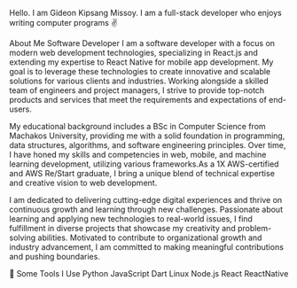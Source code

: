 Hello. I am Gideon Kipsang Missoy.
I am a full-stack developer who enjoys writing computer programs ✌

About Me
Software Developer
I am a software developer with a focus on modern web development technologies, specializing in React.js and extending my expertise to React Native for mobile app development. My goal is to leverage these technologies to create innovative and scalable solutions for various clients and industries. Working alongside a skilled team of engineers and project managers, I strive to provide top-notch products and services that meet the requirements and expectations of end-users.

My educational background includes a BSc in Computer Science from Machakos University, providing me with a solid foundation in programming, data structures, algorithms, and software engineering principles. Over time, I have honed my skills and competencies in web, mobile, and machine learning development, utilizing various frameworks.As a 1X AWS-certified and AWS Re/Start graduate, I bring a unique blend of technical expertise and creative vision to web development.

I am dedicated to delivering cutting-edge digital experiences and thrive on continuous growth and learning through new challenges. Passionate about learning and applying new technologies to real-world issues, I find fulfillment in diverse projects that showcase my creativity and problem-solving abilities. Motivated to contribute to organizational growth and industry advancement, I am committed to making meaningful contributions and pushing boundaries.

🚀 Some Tools I Use
Python JavaScript Dart Linux Node.js React ReactNative
